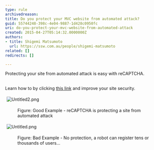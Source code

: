 ```yaml
---
type: rule
archivedreason: 
title: Do you protect your MVC website from automated attack?
guid: 55744248-398c-4e04-9887-1d428c0950fc
uri: do-you-protect-your-mvc-website-from-automated-attack
created: 2015-04-27T05:14:32.0000000Z
authors:
- title: Shigemi Matsumoto
  url: https://ssw.com.au/people/shigemi-matsumoto
related: []
redirects: []

---
```



​​​Protecting your site from automated attack&#160;is easy with reCAPTCHA.&#160;
<br><excerpt class='endintro'></excerpt><br>
<p>​Learn how to by clicking&#160;<a href="https&#58;//shigemimatsumoto.wordpress.com/2015/04/27/protecting-mvc-web-application-with-recaptcha-22/" target="_blank">this ​link​</a>&#160;and&#160;improve your site security.​​​</p><p><img src="/PublishingImages/abd5fe_Untitled2.png" alt="Untitled2.png" style="margin&#58;5px;" /><br></p><dd class="ssw15-rteElement-FigureGood">​​​Figure&#58; Good Example - reCAPTCHA is protecting a site from automated attack</dd><p><img src="/PublishingImages/4141c3_Untitled.png" alt="Untitled.png" style="margin&#58;5px;" /><br></p><dd class="ssw15-rteElement-FigureBad">Figu​r​​​​​​​e&#58; Bad&#160;Example - No protection, a robot can register tens or thousands of users...</dd><p><br></p>


